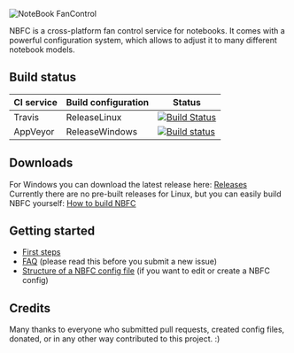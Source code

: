 ![NoteBook FanControl](https://github.com/hirschmann/nbfc/wiki/images/banner.png)

NBFC is a cross-platform fan control service for notebooks.
It comes with a powerful configuration system, which allows to adjust it to many different notebook models.

## Build status
| CI service | Build configuration | Status |
|------------|---------------------|-------------------------------------------------------------------------------------------------------------------------------------------|
| Travis | ReleaseLinux | [![Build Status](https://travis-ci.org/hirschmann/nbfc.svg?branch=master)](https://travis-ci.org/hirschmann/nbfc) |
| AppVeyor | ReleaseWindows | [![Build status](https://ci.appveyor.com/api/projects/status/lcjon7cw3o0lslu3?svg=true)](https://ci.appveyor.com/project/hirschmann/nbfc) |

## Downloads
For Windows you can download the latest release here: [Releases](https://github.com/hirschmann/nbfc/releases)  
Currently there are no pre-built releases for Linux, but you can easily build NBFC yourself: [How to build NBFC](https://github.com/hirschmann/nbfc/wiki/How-to-build-NBFC)

## Getting started
- [First steps](https://github.com/hirschmann/nbfc/wiki/First-steps)
- [FAQ](https://github.com/hirschmann/nbfc/wiki/FAQ) (please read this before you submit a new issue)
- [Structure of a NBFC config file](https://github.com/hirschmann/nbfc/wiki/Structure-of-a-NBFC-config-file) (if you want to edit or create a NBFC config)

## Credits
Many thanks to everyone who submitted pull requests, created config files, donated, or in any other way contributed to this project. :)
